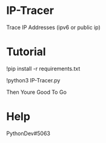 # IP-Tracer
Trace IP Addresses (ipv6 or public ip)

# Tutorial
!pip install -r requirements.txt

!python3 IP-Tracer.py

Then Youre Good To Go

# Help
PythonDev#5063

